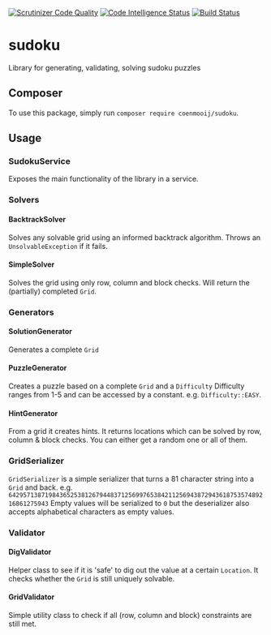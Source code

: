 [![Scrutinizer Code Quality](https://scrutinizer-ci.com/g/coenmooij/sudoku/badges/quality-score.png?b=master)](https://scrutinizer-ci.com/g/coenmooij/sudoku/?branch=master) [![Code Intelligence Status](https://scrutinizer-ci.com/g/coenmooij/sudoku/badges/code-intelligence.svg?b=master)](https://scrutinizer-ci.com/code-intelligence) [![Build Status](https://travis-ci.org/coenmooij/sudoku.svg?branch=master)](https://travis-ci.org/coenmooij/sudoku)

# sudoku
Library for generating, validating, solving sudoku puzzles

## Composer
To use this package, simply run `composer require coenmooij/sudoku`.

## Usage

### SudokuService
Exposes the main functionality of the library in a service.

### Solvers

#### BacktrackSolver
Solves any solvable grid using an informed backtrack algorithm. Throws an `UnsolvableException` if it fails.

#### SimpleSolver
Solves the grid using only row, column and block checks. Will return the (partially) completed `Grid`.

### Generators

#### SolutionGenerator
Generates a complete `Grid`

#### PuzzleGenerator
Creates a puzzle based on a complete `Grid` and a `Difficulty`
Difficulty ranges from 1-5 and can be accessed by a constant. e.g. `Difficulty::EASY`.

#### HintGenerator
From a grid it creates hints. It returns locations which can be solved by row, column & block checks.
You can either get a random one or all of them.

### GridSerializer
`GridSerializer` is a simple serializer that turns a 81 character string into a `Grid` and back.
e.g. `642957138719843652538126794483712569976538421125694387294361875357489216861275943`
Empty values will be serialized to `0` but the deserializer also accepts alphabetical characters as empty values. 

### Validator

#### DigValidator
Helper class to see if it is 'safe' to dig out the value at a certain `Location`. It checks whether the `Grid` is still uniquely solvable.

#### GridValidator
Simple utility class to check if all (row, column and block) constraints are still met.
